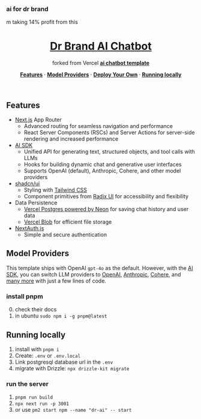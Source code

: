 ### ai for dr brand

m taking 14% profit from this 

<a href="https://chat.vercel.ai/">
  <h1 align="center">Dr Brand AI Chatbot</h1>
</a>

<p align="center">
  forked from Vercel  <a href="https://github.com/vercel/ai-chatbot"><strong>ai chatbot template</strong></a>
</p>

<p align="center">
  <a href="#features"><strong>Features</strong></a> ·
  <a href="#model-providers"><strong>Model Providers</strong></a> ·
  <a href="#deploy-your-own"><strong>Deploy Your Own</strong></a> ·
  <a href="#running-locally"><strong>Running locally</strong></a>
</p>
<br/>

## Features

- [Next.js](https://nextjs.org) App Router
  - Advanced routing for seamless navigation and performance
  - React Server Components (RSCs) and Server Actions for server-side rendering and increased performance
- [AI SDK](https://sdk.vercel.ai/docs)
  - Unified API for generating text, structured objects, and tool calls with LLMs
  - Hooks for building dynamic chat and generative user interfaces
  - Supports OpenAI (default), Anthropic, Cohere, and other model providers
- [shadcn/ui](https://ui.shadcn.com)
  - Styling with [Tailwind CSS](https://tailwindcss.com)
  - Component primitives from [Radix UI](https://radix-ui.com) for accessibility and flexibility
- Data Persistence
  - [Vercel Postgres powered by Neon](https://vercel.com/storage/postgres) for saving chat history and user data
  - [Vercel Blob](https://vercel.com/storage/blob) for efficient file storage
- [NextAuth.js](https://github.com/nextauthjs/next-auth)
  - Simple and secure authentication

## Model Providers

This template ships with OpenAI `gpt-4o` as the default. However, with the [AI SDK](https://sdk.vercel.ai/docs), you can switch LLM providers to [OpenAI](https://openai.com), [Anthropic](https://anthropic.com), [Cohere](https://cohere.com/), and [many more](https://sdk.vercel.ai/providers/ai-sdk-providers) with just a few lines of code.

### install pnpm 

0. check their docs
0. in ubuntu `sudo npm i -g pnpm@latest`

## Running locally

1. install with `pnpm i`
2. Create: `.env` or `.env.local`
3. Link postgresql database url in the `.env`
4. migrate with Drizzle: `npx drizzle-kit migrate`


### run the server

1. `pnpm run build`
2. `npx next run -p 3001`
3. or use `pm2 start npm --name "dr-ai" -- start`
